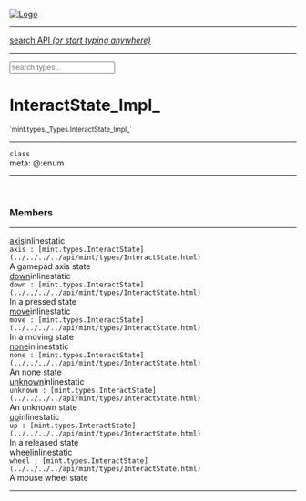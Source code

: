 
[![Logo](../../../../images/logo.png)](../../../../api/index.html)

<hr/>
<a href="#" id="search_bar" onclick="return;"><div> search API <em>(or start typing anywhere)</em> </div></a>
<hr/>

<script src="../../../../js/omnibar.js"> </script>
<link rel="stylesheet" type="text/css" href="../../../../css/omnibar.css" media="all">

<div id="omnibar"> <a href="#" onclick="return" id="omnibar_close"></a> <input id="omnibar_text" type="text" placeholder="search types..."></input></div>
<script  id="typelist" data-relpath="../../../../" data-types="mint.Button,mint.ButtonOptions,mint.Canvas,mint.CanvasOptions,mint.Checkbox,mint.CheckboxOptions,mint.ChildBounds,mint.Control,mint.ControlOptions,mint.Dropdown,mint.DropdownOptions,mint.Image,mint.ImageOptions,mint.KeySignal,mint.Label,mint.LabelOptions,mint.List,mint.ListOptions,mint.MouseSignal,mint.Panel,mint.PanelOptions,mint.Progress,mint.ProgressOptions,mint.Scroll,mint.ScrollOptions,mint.Slider,mint.SliderOptions,mint.TextEdit,mint.TextEditOptions,mint.TextSignal,mint.Window,mint.WindowOptions,mint.core.DebugError,mint.core.Macros,mint.core.Signal,mint.core.unifill.CodePoint,mint.core.unifill.CodePointIter,mint.core.unifill.Exception,mint.core.unifill.InternalEncoding,mint.core.unifill.InternalEncodingBackwardIter,mint.core.unifill.InternalEncodingIter,mint.core.unifill.Unicode,mint.core.unifill.Unifill,mint.core.unifill.Utf16,mint.core.unifill.Utf32,mint.core.unifill.Utf8,mint.core.unifill._CodePoint.CodePoint_Impl_,mint.core.unifill._InternalEncoding.UtfX,mint.core.unifill._Utf16.StringU16,mint.core.unifill._Utf16.StringU16Buffer,mint.core.unifill._Utf16.StringU16Buffer_Impl_,mint.core.unifill._Utf16.StringU16_Impl_,mint.core.unifill._Utf16.Utf16Impl,mint.core.unifill._Utf16.Utf16_Impl_,mint.core.unifill._Utf32.Utf32_Impl_,mint.core.unifill._Utf8.StringU8,mint.core.unifill._Utf8.StringU8_Impl_,mint.core.unifill._Utf8.Utf8Impl,mint.core.unifill._Utf8.Utf8_Impl_,mint.focus.Focus,mint.layout.margins.AnchorType,mint.layout.margins.Layouts,mint.layout.margins.MarginTarget,mint.layout.margins.MarginType,mint.layout.margins.Margins,mint.layout.margins.SizeTarget,mint.layout.margins._Margins.Anchor,mint.layout.margins._Margins.AnchorType_Impl_,mint.layout.margins._Margins.Margin,mint.layout.margins._Margins.MarginTarget_Impl_,mint.layout.margins._Margins.MarginType_Impl_,mint.layout.margins._Margins.SizeTarget_Impl_,mint.layout.margins._Margins.Sizer,mint.render.Render,mint.render.Renderer,mint.render.Rendering,mint.render.luxe.Button,mint.render.luxe.Canvas,mint.render.luxe.Checkbox,mint.render.luxe.Convert,mint.render.luxe.Dropdown,mint.render.luxe.Image,mint.render.luxe.Label,mint.render.luxe.List,mint.render.luxe.LuxeMintRender,mint.render.luxe.Panel,mint.render.luxe.Progress,mint.render.luxe.Scroll,mint.render.luxe.Slider,mint.render.luxe.TextEdit,mint.render.luxe.Window,mint.render.luxe._Button.LuxeMintButtonOptions,mint.render.luxe._Canvas.LuxeMintCanvasOptions,mint.render.luxe._Checkbox.LuxeMintCheckboxOptions,mint.render.luxe._Dropdown.LuxeMintDropdownOptions,mint.render.luxe._Image.LuxeMintImageOptions,mint.render.luxe._Label.LuxeMintLabelOptions,mint.render.luxe._List.LuxeMintListOptions,mint.render.luxe._Panel.LuxeMintPanelOptions,mint.render.luxe._Progress.LuxeMintProgressOptions,mint.render.luxe._Scroll.LuxeMintScrollOptions,mint.render.luxe._Slider.LuxeMintSliderOptions,mint.render.luxe._TextEdit.LuxeMintTextEditOptions,mint.render.luxe._Window.LuxeMintWindowOptions,mint.types.Helper,mint.types.InteractState,mint.types.KeyCode,mint.types.KeyEvent,mint.types.ModState,mint.types.MouseButton,mint.types.MouseEvent,mint.types.TextAlign,mint.types.TextEvent,mint.types.TextEventType,mint.types._Types.InteractState_Impl_,mint.types._Types.KeyCode_Impl_,mint.types._Types.MouseButton_Impl_,mint.types._Types.TextAlign_Impl_"></script>


<h1>InteractState_Impl_</h1>
<small>`mint.types._Types.InteractState_Impl_`</small>



<hr/>

`class`<br/><span class="meta">
meta: @:enum</span>

<hr/>


&nbsp;
&nbsp;




<h3>Members</h3> <hr/><span class="member apipage">
                <a name="axis"><a class="lift" href="#axis">axis</a></a><span class="inline-block static">inline</span><span class="inline-block static">static</span><div class="clear"></div>
                <code class="signature apipage">axis : [mint.types.InteractState](../../../../api/mint/types/InteractState.html)</code><br/></span>
            <span class="small_desc_flat">A gamepad axis state</span><br/><span class="member apipage">
                <a name="down"><a class="lift" href="#down">down</a></a><span class="inline-block static">inline</span><span class="inline-block static">static</span><div class="clear"></div>
                <code class="signature apipage">down : [mint.types.InteractState](../../../../api/mint/types/InteractState.html)</code><br/></span>
            <span class="small_desc_flat">In a pressed state</span><br/><span class="member apipage">
                <a name="move"><a class="lift" href="#move">move</a></a><span class="inline-block static">inline</span><span class="inline-block static">static</span><div class="clear"></div>
                <code class="signature apipage">move : [mint.types.InteractState](../../../../api/mint/types/InteractState.html)</code><br/></span>
            <span class="small_desc_flat">In a moving state</span><br/><span class="member apipage">
                <a name="none"><a class="lift" href="#none">none</a></a><span class="inline-block static">inline</span><span class="inline-block static">static</span><div class="clear"></div>
                <code class="signature apipage">none : [mint.types.InteractState](../../../../api/mint/types/InteractState.html)</code><br/></span>
            <span class="small_desc_flat">An none state</span><br/><span class="member apipage">
                <a name="unknown"><a class="lift" href="#unknown">unknown</a></a><span class="inline-block static">inline</span><span class="inline-block static">static</span><div class="clear"></div>
                <code class="signature apipage">unknown : [mint.types.InteractState](../../../../api/mint/types/InteractState.html)</code><br/></span>
            <span class="small_desc_flat">An unknown state</span><br/><span class="member apipage">
                <a name="up"><a class="lift" href="#up">up</a></a><span class="inline-block static">inline</span><span class="inline-block static">static</span><div class="clear"></div>
                <code class="signature apipage">up : [mint.types.InteractState](../../../../api/mint/types/InteractState.html)</code><br/></span>
            <span class="small_desc_flat">In a released state</span><br/><span class="member apipage">
                <a name="wheel"><a class="lift" href="#wheel">wheel</a></a><span class="inline-block static">inline</span><span class="inline-block static">static</span><div class="clear"></div>
                <code class="signature apipage">wheel : [mint.types.InteractState](../../../../api/mint/types/InteractState.html)</code><br/></span>
            <span class="small_desc_flat">A mouse wheel state</span><br/>



<hr/>

&nbsp;
&nbsp;
&nbsp;
&nbsp;
